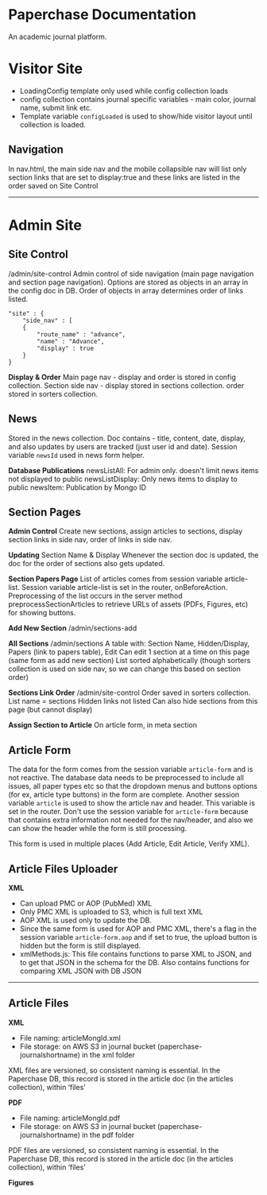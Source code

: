**Paperchase Documentation**
========================
An academic journal platform.

Visitor Site
============

 - LoadingConfig template only used while config collection loads
 - config collection contains journal specific variables - main color, journal
   name, submit link etc.
 - Template variable `configLoaded` is used to show/hide visitor layout until collection is loaded.

Navigation
----------
In nav.html, the main side nav and the mobile collapsible nav will list only section links that are set to display:true and these links are listed in the order saved on Site Control

----------


Admin Site
==========

Site Control
------------
/admin/site-control
Admin control of side navigation (main page navigation and section page navigation). Options are stored as objects in an array in the config doc in DB.  Order of objects in array determines order of links listed.

    "site" : {
	    "side_nav" : [
	    {
		    "route_name" : "advance",
		    "name" : "Advance",
		    "display" : true
	    }
	}

**Display & Order**
Main page nav - display and order is stored in config collection.
Section side nav - display stored in sections collection. order stored in sorters collection.

News
----
Stored in the news collection. Doc contains - title, content, date, display, and also updates by users are tracked (just user id and date).
Session variable `newsId` used in news form helper.

**Database Publications**
newsListAll: For admin only. doesn't limit news items not displayed to public
newsListDisplay: Only news items to display to public
newsItem: Publication by Mongo ID

Section Pages
-------------

**Admin Control**
Create new sections, assign articles to sections, display section links in side nav, order of links in side nav.

**Updating**
Section Name & Display
Whenever the section doc is updated, the doc for the order of sections also gets updated.

**Section Papers Page**
List of articles comes from session variable article-list.
Session variable article-list is set in the router, onBeforeAction. Preprocessing of the list occurs in the server method preprocessSectionArticles to retrieve URLs of assets (PDFs, Figures, etc) for showing buttons.

**Add New Section**
/admin/sections-add

**All Sections**
/admin/sections
A table with: Section Name, Hidden/Display, Papers (link to papers table), Edit
Can edit 1 section at a time on this page (same form as add new section)
List sorted alphabetically (though sorters collection is used on side nav, so we can change this based on section order)

**Sections Link Order**
/admin/site-control
Order saved in sorters collection. List name = sections
Hidden links not listed
Can also hide sections from this page (but cannot display)

**Assign Section to Article**
On article form, in meta section

Article Form
----------------

The data for the form comes from the session variable `article-form` and is not reactive.  The database data needs to be preprocessed to include all issues, all paper types etc so that the dropdown menus and buttons options (for ex, article type buttons) in the form are complete. Another session variable `article` is used to show the article nav and header. This variable is set in the router. Don't use the session variable for `article-form` because that contains extra information not needed for the nav/header, and also we can show the header while the form is still processing.

This form is used in multiple places (Add Article, Edit Article, Verify XML).


Article Files Uploader
--------------------------
**XML**

 - Can upload PMC or AOP (PubMed) XML
 - Only PMC XML is uploaded to S3, which is full text XML
 - AOP XML is used only to update the DB.
 - Since the same form is used for AOP and PMC XML, there's a flag in the session variable `article-form.aop` and if set to true, the upload button is hidden but the form is still displayed.
 - xmlMethods.js: This file contains functions to parse XML to JSON, and to get that JSON in the schema for the DB. Also contains functions for comparing XML JSON with DB JSON


----------


Article Files
-------------
**XML**

 - File naming: articleMongId.xml
 - File storage: on AWS S3 in journal bucket (paperchase-journalshortname) in the xml folder

XML files are versioned, so consistent naming is essential. In the Paperchase DB, this record is stored in the article doc (in the articles collection), within ‘files’

**PDF**

 - File naming: articleMongId.pdf
 - File storage: on AWS S3 in journal bucket (paperchase-journalshortname) in the pdf folder

PDF files are versioned, so consistent naming is essential. In the Paperchase DB, this record is stored in the article doc (in the articles collection), within ‘files’

**Figures**



